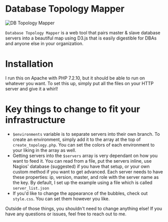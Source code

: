 # Database Topology Mapper

![DB Topology Mapper](https://i.imgur.com/EMP7C5e.png)

```Database Topology Mapper``` is a web tool that pairs master & slave database servers into a beautiful map using D3.js that is easily digestible for DBAs and anyone else in your organization.

# Installation
I run this on Apache with PHP 7.2.10, but it should be able to run on whatever you want. To set this up, simply put all the files on your HTTP server and give it a whirl!

# Key things to change to fit your infrastructure
* ```$environments``` variable is to separate servers into their own branch. To create an environment, simply add it to the array at the top of ```create_topology.php```. You can set the colors of each environment to your liking in the array as well.
* Getting servers into the ```$servers``` array is very dependant on how you want to feed it. You can read from a file, put the servers inline, use Nagios' database (suggested) if you have that setup, or your own custom method if you want to get advanced. Each server needs to have these properties: ip, version, master, and role with the server name as the key. By default, I set up the example using a file which is called ```server_list.json```
* If you'd like to change the appearance of the bubbles, check out ```style.css```. You can set them however you like.

Outside of those things, you shouldn't need to change anything else! If you have any questions or issues, feel free to reach out to me.
